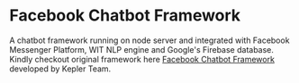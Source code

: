 # Facebook Chatbot Framework
A chatbot framework running on node server and integrated with Facebook Messenger Platform, WIT NLP engine and Google's Firebase database. Kindly checkout original framework here [Facebook Chatbot Framework](https://github.com/keplerlab/fb-bot-framework) developed by Kepler Team.
